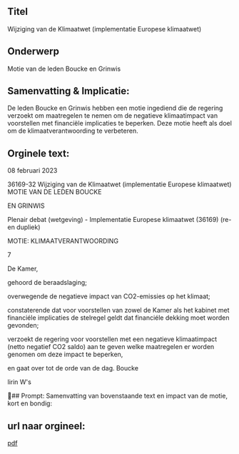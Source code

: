 ## Titel
Wijziging van de Klimaatwet (implementatie Europese klimaatwet)
## Onderwerp
Motie van de leden Boucke en Grinwis
## Samenvatting & Implicatie:

De leden Boucke en Grinwis hebben een motie ingediend die de regering verzoekt om maatregelen te nemen om de negatieve klimaatimpact van voorstellen met financiële implicaties te beperken. Deze motie heeft als doel om de klimaatverantwoording te verbeteren.
## Orginele text:


08 februari 2023

36169-32
Wijziging van de Klimaatwet (implementatie Europese klimaatwet)
MOTIE VAN DE LEDEN BOUCKE

EN GRINWIS

Plenair debat (wetgeving) - Implementatie Europese klimaatwet (36169) (re- en dupliek)

MOTIE: KLIMAATVERANTWOORDING

7

De Kamer,

gehoord de beraadslaging;

overwegende de negatieve impact van CO2-emissies op het klimaat;

constaterende dat voor voorstellen van zowel de Kamer als het
kabinet met financiéle implicaties de stelregel geldt dat financiéle
dekking moet worden gevonden;

verzoekt de regering voor voorstellen met een negatieve
klimaatimpact (netto negatief CO2 saldo) aan te geven welke
maatregelen er worden genomen om deze impact te beperken,

en gaat over tot de orde van de dag.
Boucke

lirin W's

## Prompt:
Samenvatting van bovenstaande text en impact van de motie, kort en bondig:

## url naar orgineel:
[pdf](https://gegevensmagazijn.tweedekamer.nl/OData/v4/2.0/Document(6e0f44ed-2134-4b01-97eb-3fa77430ca48)/resource)
